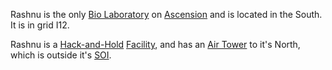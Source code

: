Rashnu is the only [Bio Laboratory](../locations/Bio_Laboratory.md) on
[Ascension](../locations/Oshur.md#Ascension) and is located in the South. It is
in grid I12.

Rashnu is a [Hack-and-Hold](../terminology/Hack-and-Hold.md)
[Facility](../locations/Facilities.md), and has an
[Air Tower](../locations/Air_tower.md) to it's North, which is outside it's
[SOI](../locations/Sphere_of_Influence.md).


